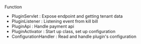 Function
- PluginServlet : Expose endpoint and getting tenant data
- PluginListener : Listening event from kill bill
- PluginApi : Handle payment api
- PluginActivator : Start up class, set up configuration
- ConfigurationHandler : Read and handle plugin's configuration